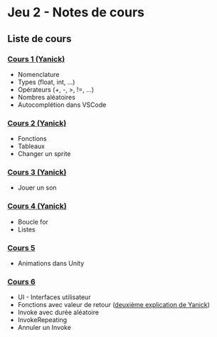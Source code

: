 # Jeu 2 - Notes de cours

## Liste de cours

### [Cours 1 (Yanick)](http://prof-tim.cstj.qc.ca/cours/jeu2/notes/)
- Nomenclature
- Types (float, int, ...)
- Opérateurs (+, -, >, !=, ...)
- Nombres aléatoires
- Autocomplétion dans VSCode

### [Cours 2 (Yanick)](http://prof-tim.cstj.qc.ca/cours/jeu2/notes/)
- Fonctions
- Tableaux
- Changer un sprite

### [Cours 3 (Yanick)](http://prof-tim.cstj.qc.ca/cours/jeu2/notes/)
- Jouer un son

### [Cours 4 (Yanick)](http://prof-tim.cstj.qc.ca/cours/jeu2/notes/)
- Boucle for
- Listes

### [Cours 5](05.md)
- Animations dans Unity

### [Cours 6](06.md)
- UI - Interfaces utilisateur
- Fonctions avec valeur de retour ([deuxième explication de Yanick](http://prof-tim.cstj.qc.ca/cours/jeu2/notes/cours03/fonctions_retour.html))
- Invoke avec durée aléatoire
- InvokeRepeating
- Annuler un Invoke